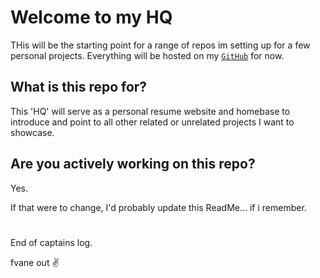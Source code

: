 # Welcome to my HQ

THis will be the starting point for a range of repos im setting up for a few personal projects. Everything will be hosted on my [`GitHub`](https://github.com/MetroFibre-FrederickVE) for now.

## What is this repo for?

This 'HQ' will serve as a personal resume website and homebase to introduce and point to all other related or unrelated projects I want to showcase.

<!-- ```bash
# future install scripts can be added here as needed
npm create svelte@latest
``` -->

## Are you actively working on this repo?

Yes. 

If that were to change, I'd probably update this ReadMe... if i remember.

#

End of captains log.

fvane out :v: 
